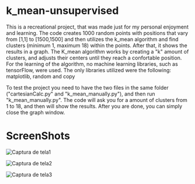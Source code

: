 # k_mean-unsupervised
This is a recreational project, that was made just for my personal enjoyment and learning.
The code creates 1000 random points with positions that vary from [1,1] to [1500,1500] and then utilizes the k_mean algorithm and find clusters (minimum 1, maximum 18) within the points. After that, it shows the results in a graph.
The K_mean algorithm works by creating a "k" amount of clusters, and adjusts their centers until they reach a confortable position.
For the learning of the algorithm, no machine learning libraries, such as tensorFlow, were used. The only libraries utilized were the following: matplotlib, random and copy 

To test the project you need to have the two files in the same folder ("cartesianCalc.py" and "k_mean_manually.py"), and then run "k_mean_manually.py". The code will ask you for a amount of clusters from 1 to 18, and then will show the results. After you are done, you can simply close the graph window.

# ScreenShots

![Captura de tela1](https://github.com/torbite/k_mean-unsupervised/assets/89304412/1e0ffb54-1992-4bf5-b8bc-7529f5721542)

![Captura de tela2](https://github.com/torbite/k_mean-unsupervised/assets/89304412/d38904c2-08cc-4018-998d-2ee644bf4cd4)

![Captura de tela3](https://github.com/torbite/k_mean-unsupervised/assets/89304412/33124603-dd09-4ef8-850b-3660061e580b)
